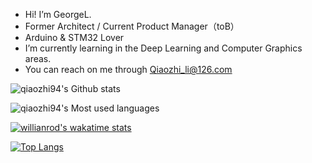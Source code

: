 - Hi! I’m GeorgeL.
- Former Architect / Current Product Manager（toB）
- Arduino & STM32 Lover
- I’m currently learning in the Deep Learning and Computer Graphics areas.
- You can reach on me through Qiaozhi_li@126.com

<!---
Qiaozhi94/Qiaozhi94 is a ✨ special ✨ repository because its `README.md` (this file) appears on your GitHub profile.
You can click the Preview link to take a look at your changes.
--->
![qiaozhi94's Github stats](https://github-readme-stats.vercel.app/api?username=qiaozhi94&show_icons=true)

![qiaozhi94's Most used languages](https://github-readme-stats.vercel.app/api/top-langs?username=qiaozhi94&show_icons=true&count_private=true&layout=compact&hide_border=true&langs_count=10)

[![willianrod's wakatime stats](https://github-readme-stats.vercel.app/api/wakatime?username=qiaozhi94)](https://github.com/anuraghazra/github-readme-stats)

[![Top Langs](https://github-readme-stats.vercel.app/api/top-langs/?username=qiaozhi94&layout=compact)](https://github.com/anuraghazra/github-readme-stats)
